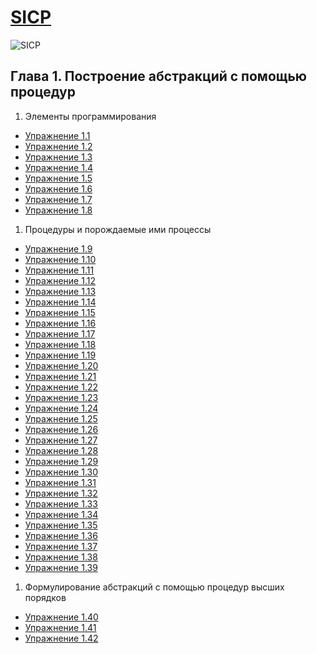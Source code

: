 [SICP](https://github.com/justCxx/sicp)
=======================================

![SICP](https://cloud.githubusercontent.com/assets/6506296/9565373/43d6ad60-4ed4-11e5-85bb-342aa1b562a3.jpg)

## Глава 1. Построение абстракций с помощью процедур
1. Элементы программирования
  * [Упражнение 1.1](./ex_1_01.md)
  * [Упражнение 1.2](./ex_1_02.md)
  * [Упражнение 1.3](./ex_1_03.md)
  * [Упражнение 1.4](./ex_1_04.md)
  * [Упражнение 1.5](./ex_1_05.md)
  * [Упражнение 1.6](./ex_1_06.md)
  * [Упражнение 1.7](./ex_1_07.md)
  * [Упражнение 1.8](./ex_1_08.md)
1. Процедуры и порождаемые ими процессы
  * [Упражнение 1.9](./ex_1_09.md)
  * [Упражнение 1.10](./ex_1_10.md)
  * [Упражнение 1.11](./ex_1_11.md)
  * [Упражнение 1.12](./ex_1_12.md)
  * [Упражнение 1.13](./ex_1_13.md)
  * [Упражнение 1.14](./ex_1_14.md)
  * [Упражнение 1.15](./ex_1_15.md)
  * [Упражнение 1.16](./ex_1_16.md)
  * [Упражнение 1.17](./ex_1_17.md)
  * [Упражнение 1.18](./ex_1_18.md)
  * [Упражнение 1.19](./ex_1_19.md)
  * [Упражнение 1.20](./ex_1_20.md)
  * [Упражнение 1.21](./ex_1_21.md)
  * [Упражнение 1.22](./ex_1_22.md)
  * [Упражнение 1.23](./ex_1_23.md)
  * [Упражнение 1.24](./ex_1_24.md)
  * [Упражнение 1.25](./ex_1_25.md)
  * [Упражнение 1.26](./ex_1_26.md)
  * [Упражнение 1.27](./ex_1_27.md)
  * [Упражнение 1.28]()
  * [Упражнение 1.29]()
  * [Упражнение 1.30](./ex_1_30.md)
  * [Упражнение 1.31](./ex_1_31.md)
  * [Упражнение 1.32](./ex_1_32.md)
  * [Упражнение 1.33](./ex_1_33.md)
  * [Упражнение 1.34](./ex_1_34.md)
  * [Упражнение 1.35](./ex_1_35.md)
  * [Упражнение 1.36](./ex_1_36.md)
  * [Упражнение 1.37](./ex_1_37.md)
  * [Упражнение 1.38](./ex_1_38.md)
  * [Упражнение 1.39](./ex_1_39.md)
1. Формулирование абстракций с помощью процедур высших порядков
  * [Упражнение 1.40](./ex_1_40.md)
  * [Упражнение 1.41](./ex_1_41.md)
  * [Упражнение 1.42](./ex_1_42.md)
